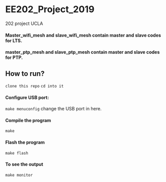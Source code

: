 # EE202_Project_2019
202 project UCLA

#### Master_wifi_mesh and slave_wifi_mesh contain master and slave codes for LTS.
#### master_ptp_mesh and slave_ptp_mesh contain master and slave codes for PTP.

## How to run?
`clone this repo`
`cd into it`

#### Configure USB port:
`make menuconfig`
change the USB port in here.

#### Compile the program
`make`

#### Flash the program
`make flash`

#### To see the output
`make monitor`
